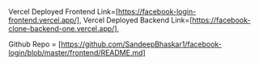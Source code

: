 Vercel Deployed Frontend Link=[https://facebook-login-frontend.vercel.app/],
Vercel Deployed Backend Link=[https://facebook-clone-backend-one.vercel.app/],

Github Repo = [https://github.com/SandeepBhaskar1/facebook-login/blob/master/frontend/README.md]